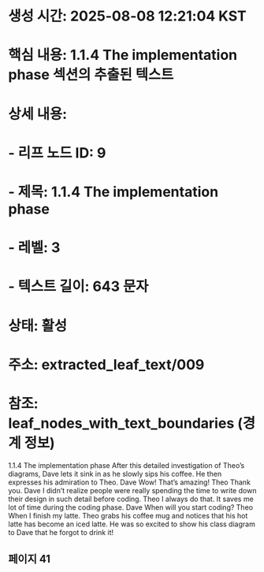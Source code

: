 # 생성 시간: 2025-08-08 12:21:04 KST
# 핵심 내용: 1.1.4 The implementation phase 섹션의 추출된 텍스트
# 상세 내용:
#   - 리프 노드 ID: 9
#   - 제목: 1.1.4 The implementation phase
#   - 레벨: 3
#   - 텍스트 길이: 643 문자
# 상태: 활성
# 주소: extracted_leaf_text/009
# 참조: leaf_nodes_with_text_boundaries (경계 정보)

1.1.4 The implementation phase
After this detailed investigation of Theo’s diagrams, Dave lets it sink in as he slowly sips his
coffee. He then expresses his admiration to Theo.
Dave Wow! That’s amazing!
Theo Thank you.
Dave I didn’t realize people were really spending the time to write down their design
in such detail before coding.
Theo I always do that. It saves me lot of time during the coding phase.
Dave When will you start coding?
Theo When I finish my latte.
Theo grabs his coffee mug and notices that his hot latte has become an iced latte. He was
so excited to show his class diagram to Dave that he forgot to drink it!

## 페이지 41
